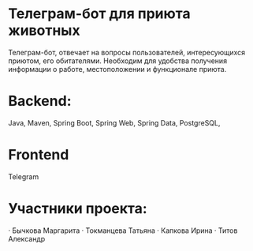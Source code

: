 # Телеграм-бот для приюта животных
Телеграм-бот, отвечает на вопросы пользователей, интересующихся приютом, его обитателями.
Необходим для удобства получения информации о работе, местоположении и функционале приюта.

# Backend:
Java, Maven, Spring Boot, Spring Web, Spring Data, PostgreSQL,

# Frontend
Telegram

# Участники проекта:

· Бычкова Маргарита
· Токманцева Татьяна
· Капкова Ирина
· Титов Александр 
